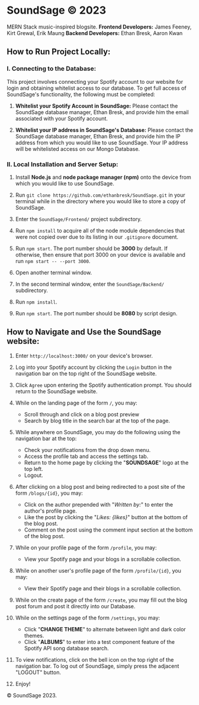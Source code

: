 # SoundSage &copy; 2023
MERN Stack music-inspired blogsite.
**Frontend Developers:** James Feeney, Kirt Grewal, Erik Maung
**Backend Developers:** Ethan Bresk, Aaron Kwan

## How to Run Project Locally:

### I. Connecting to the Database:

This project involves connecting your Spotify account to our website for login and obtaining whitelist access to our database. To get full access of SoundSage's functionality, the following must be completed:

1.  **Whitelist your Spotify Account in SoundSage:** Please contact the SoundSage database manager, Ethan Bresk, and provide him the email associated with your Spotify account.

2.  **Whitelist your IP address in SoundSage's Database:** Please contact the SoundSage database manager, Ethan Bresk, and provide him the IP address from which you would like to use SoundSage. Your IP address will be whitelisted access on our Mongo Database.


### II. Local Installation and Server Setup:

1. Install **Node.js** and **node package manager (npm)** onto the device from which you would like to use SoundSage.

2. Run `git clone https://github.com/ethanbresk/SoundSage.git` in your terminal while in the directory where you would like to store a copy of SoundSage.

3. Enter the `SoundSage/Frontend/` project subdirectory.

4. Run `npm install` to acquire all of the node module dependencies that were not copied over due to its listing in our `.gitignore` document.

5. Run `npm start`. The port number should be **3000** by default. If otherwise, then ensure that port 3000 on your device is available and run `npm start -- --port 3000`.

6. Open another terminal window.

7. In the second terminal window, enter the `SoundSage/Backend/` subdirectory.

8. Run `npm install`.

9. Run `npm start`. The port number should be **8080** by script design.

## How to Navigate and Use the SoundSage website:

1. Enter `http://localhost:3000/` on your device's browser.

2. Log into your Spotify account by clicking the `Login` button in the navigation bar on the top right of the SoundSage website.

3. Click `Agree` upon entering the Spotify authentication prompt. You should return to the SoundSage website.

4. While on the landing page of the form `/`, you may:
	* Scroll through and click on a blog post preview
	* Search by blog title in the search bar at the top of the page.

5. While anywhere on SoundSage, you may do the following using the navigation bar at the top:
    * Check your notifications from the drop down menu.
    * Access the profile tab and access the settings tab.
    * Return to the home page by clicking the "**SOUNDSAGE**" logo at the top left.
    * Logout.

6. After clicking on a blog post and being redirected to a post site of the form `/blogs/{id}`, you may:
	* Click on the author prepended with "*Written by:*" to enter the author's profile page.
	* Like the post by clicking the "*Likes: {likes}*" button at the bottom of the blog post.
	* Comment on the post using the comment input section at the bottom of the blog post.

7. While on your profile page of the form `/profile`, you may:
	* View your Spotify page and your blogs in a scrollable collection.

8. While on another user's profile page of the form `/profile/{id}`, you may:
	* View their Spotify page and their blogs in a scrollable collection.

9. While on the create page of the form `/create`, you may fill out the blog post forum and post it directly into our Database.

10. While on the settings page of the form `/settings`, you may:
    * Click "**CHANGE THEME**" to alternate between light and dark color themes.
    * Click "**ALBUMS**" to enter into a test component feature of the Spotify API song database search.

11. To view notifications, click on the bell icon on the top right of the navigation bar. To log out of SoundSage, simply press the adjacent "LOGOUT" button.

12. Enjoy!

&copy; SoundSage 2023.